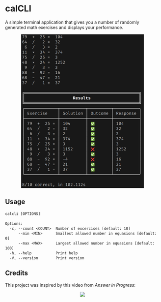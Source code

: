 # calCLI

A simple terminal application that gives you a number of randomly generated math exercises and displays your performance.

<p align="center">
  <img src=".github/calCLI.png" width="400"/>
</p>

## Usage

```
calcli [OPTIONS]

Options:
  -c, --count <COUNT>  Number of excercises [default: 10]
      --min <MIN>      Smallest allowed number in equasions [default: 0]
      --max <MAX>      Largest allowed number in equasions [default: 100]
  -h, --help           Print help
  -V, --version        Print version
```

## Credits

This project was inspired by this video from _Answer in Progress_:

<p align="center">
  <a href="https://www.youtube.com/watch?v=xvOkXXprG2g">
    <img src="https://img.youtube.com/vi/xvOkXXprG2g/0.jpg">
  </a>
</p>